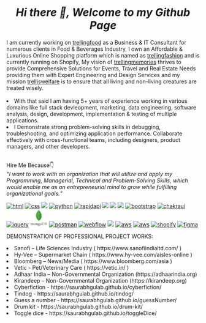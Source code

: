 <h1 align="center"><i>Hi there 👋, Welcome to my Github Page </i></h1>
I am currently working on <a href="www.trellingfood.com">trellingfood</a> as a Business & IT Consultant for numerous clients in Food & Beverages Industry, I own an Affordable & Luxurious Online Shopping platform which is named as <a href="www.trellingfashion.com">trellingfashion</a> and is currently running on Shopify, My vision of <a href="www.trellingmemories.com">trellingmemories</a> thrives to provide Comprehensive Solutions for Events, Travel and Real Estate Needs providing them with Expert Engineering and Design Services and my mission <a href="www.trelliswelfare.org" >trelliswelfare</a> is to ensure that all living and non-living creatures are treated wisely.
<br/>
<br/>
<li>With that said I am having 5+ years of experience working in various domains like full stack devleopment, marketing, data engineering, software analysis, design, development, implementation & testing of multiple applications.</li>
<li>I Demonstrate strong problem-solving skills in debugging, troubleshooting, and optimizing application performance. Collaborate effectively with cross-functional teams, including designers, product managers, and other developers.</li>
<br/>

Hire Me Because👇<br/>
<i><q>I want to work with an organization that will utilize and apply my Programming, Managerial, Technical and Problem-Solving Skills, which would enable me as an entrepreneurial mind to grow while fulfilling organizational goals.</q></i>

<p align="left"> 
  <a href="https://www.w3.org/html/" target="_blank"> <img src="https://img.icons8.com/color/48/000000/html-5.png" alt="html" width="45" height="45"/></a>
  <a href="https://www.w3schools.com/css/" target="_blank"> <img src="https://img.icons8.com/color/48/000000/css3.png" alt="css" width="45" height="45"/></a>
  <a href="https://developer.mozilla.org/en-US/docs/Web/JavaScript" target="_blank">
     <img src="https://img.icons8.com/color/48/000000/javascript.png"/></a>
  <a href="https://python.org" target="_blank"> <img src="https://www.vectorlogo.zone/logos/python/python-icon.svg" alt="python" width="40" height="40"/></a>
<a href="https://rapidapi.com" target="_blank"> <img src="https://www.vectorlogo.zone/logos/rapidapi/rapidapi-icon.svg" alt="rapidapi" width="45" height="45"/></a>
  <a href="https://nodejs.org" target="_blank"> <img src="https://img.icons8.com/color/48/000000/nodejs.png"/></a>
    <a href="https://reactjs.org/" target="_blank"> <img src="https://img.icons8.com/color/48/000000/react-native.png"/></a>
  <a href="https://redux.js.org" target="_blank"> <img src="https://img.icons8.com/color/48/000000/redux.png"/></a>
  <a href="https://getbootstrap.com/" target="_blank"> <img src="https://www.vectorlogo.zone/logos/getbootstrap/getbootstrap-icon.svg" alt="bootstrap" width="45" height="45"/></a>
  <a href="https://v2.chakra-ui.com/" target="_blank"> <img src="https://www.vectorlogo.zone/logos/chakra-ui/chakra-ui-icon.svg" alt="chakraui" width="45" height="45"/></a>
  <a href="https://jquery.com/" target="_blank"> <img src="https://raw.githubusercontent.com/neilorangepeel/Free-Social-Icons/master/Flat/SVG/jQuery.svg" alt="jquery" width="45" height="45"/></a>
    <a href="https://www.mongodb.com/" target="_blank"> <img src="https://raw.githubusercontent.com/devicons/devicon/master/icons/mongodb/mongodb-original-wordmark.svg" alt="mongodb" width="45" height="45"/></a> 
    <a href="https://postman.com" target="_blank"> <img src="https://www.vectorlogo.zone/logos/getpostman/getpostman-icon.svg" alt="postman" width="45" height="45"/></a>   
    <a href="https://webflow.com/" target="_blank"> <img src="https://www.vectorlogo.zone/logos/webflow/webflow-icon.svg" alt="webflow" width="45" height="45"></a>
                                                      <a href="https://vuejs.org/" target="_blank"> <img src="https://img.icons8.com/?size=48&id=rY6agKizO9eb&format=png"/></a>
    <a href="http://aws.amazon.com/" target="_blank"> <img src="https://img.icons8.com/?size=48&id=33039&format=png" alt="aws" width="45" height="45"/></a>
  <a href="https://webpack.js.org/" target="_blank"> <img src="https://www.vectorlogo.zone/logos/js_webpack/js_webpack-icon.svg" alt="aws" width="45" height="45"/></a>
  <a href="http://shopify.com/" target="_blank"> <img src="https://www.vectorlogo.zone/logos/shopify/shopify-icon.svg" alt="shopify" width="45" height="45"/></a>
<a href="http://figma.com/" target="_blank"> <img src="https://www.vectorlogo.zone/logos/figma/figma-icon.svg" alt="figma" width="45" height="45"/></a>
</p>

DEMONSTRATION OF PROFESSIONAL PROJECT WORKS:
<li>Sanofi – Life Sciences Industry ( https://www.sanofiindialtd.com/ )</li>
<li>Hy-Vee – Supermarket Chain ( https://www.hy-vee.com/aisles-online )</li>
<li>Bloomberg – News/Media ( https://www.bloomberg.com/asia )</li>
<li>Vetic - Pet/Veterinary Care ( https://vetic.in/ )</li>
<li>Adhaar India – Non-Governmental Organization (https://adhaarindia.org)</li>
<li>Kirandeep – Non-Governmental Organization (https://kirandeep.org)</li>
<li>Cyberfiction - https://saurabhgulab.github.io/cyberfiction/</li>
<li>Tindog - https://saurabhgulab.github.io/tindog/</li>
<li>Guess a number - https://saurabhgulab.github.io/guessNumber/</li>
<li>Drum kit - https://saurabhgulab.github.io/drum-kit/</li>
<li>Toggle dice - https://saurabhgulab.github.io/toggleDice/</li>
